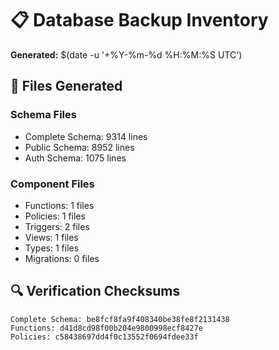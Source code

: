 # 📋 Database Backup Inventory

**Generated:** $(date -u '+%Y-%m-%d %H:%M:%S UTC')

## 📄 Files Generated

### Schema Files
- Complete Schema: 9314 lines
- Public Schema: 8952 lines
- Auth Schema: 1075 lines

### Component Files
- Functions: 1 files
- Policies: 1 files
- Triggers: 2 files
- Views: 1 files
- Types: 1 files
- Migrations: 0 files

## 🔍 Verification Checksums
```
Complete Schema: be8fcf8fa9f408340be38fe8f2131438
Functions: d41d8cd98f00b204e9800998ecf8427e
Policies: c58438697dd4f0c13552f0694fdee33f
```

